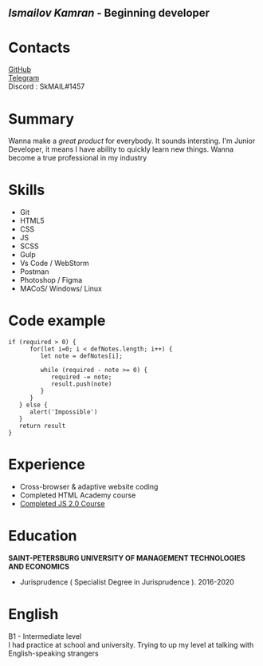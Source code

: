 ## *Ismailov Kamran* - Beginning developer

# Contacts
  [GitHub](https://github.com/SkMAIL13)  
  [Telegram](https://t.me/kamranspb)  
  Discord : SkMAIL#1457
  
# Summary

Wanna make a _great product_ for everybody. It sounds intersting. I'm Junior Developer, it means I have ability to quickly learn new things. Wanna become a true professional in my industry

# Skills
 
- Git
- HTML5
- CSS
- JS
- SCSS
- Gulp
- Vs Code / WebStorm
- Postman
- Photoshop / Figma
- MACoS/ Windows/ Linux

# Code example

```
if (required > 0) {
      for(let i=0; i < defNotes.length; i++) {
         let note = defNotes[i];

         while (required - note >= 0) {
            required -= note;
            result.push(note)
         }
      }
   } else {
      alert('Impossible')
   }
   return result
}

```

# Experience 

- Cross-browser & adaptive website coding
- Сompleted HTML Academy course
- [Completed JS 2.0 Course](https://github.com/SkMAIL13/JS-2.0)

# Education

**SAINT-PETERSBURG UNIVERSITY OF MANAGEMENT TECHNOLOGIES AND ECONOMICS**
  - Jurisprudence ( Specialist Degree in Jurisprudence ). 2016-2020

# English

B1 - Intermediate level  
I had practice at school and university. Trying to up my level at talking with English-speaking strangers 
